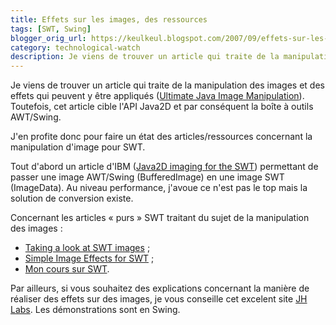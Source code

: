 ```yaml
---
title: Effets sur les images, des ressources
tags: [SWT, Swing]
blogger_orig_url: https://keulkeul.blogspot.com/2007/09/effets-sur-les-images-des-ressources.html
category: technological-watch
description: Je viens de trouver un article qui traite de la manipulation des images et des effets qui peuvent y être appliqués. Toutefois, cet article cible l'API Java2D et par conséquent la boîte à outils AWT/Swing.
---
```


Je viens de trouver un article qui traite de la manipulation des images et des effets qui peuvent y être appliqués ([Ultimate Java Image Manipulation](http://www.javalobby.org/articles/ultimate-image/)). Toutefois, cet article cible l'API Java2D et par conséquent la boîte à outils AWT/Swing.

J'en profite donc pour faire un état des articles/ressources concernant la manipulation d'image pour SWT.

Tout d'abord un article d'IBM ([Java2D imaging for the SWT](http://www.ibm.com/developerworks/library/j-2dswt/?ca=dnt-522)) permettant de passer une image AWT/Swing (BufferedImage) en une image SWT (ImageData). Au niveau performance, j'avoue ce n'est pas le top mais la solution de conversion existe.  

Concernant les articles « purs » SWT traitant du sujet de la manipulation des images :

* [Taking a look at SWT images](http://www.eclipse.org/articles/Article-SWT-images/graphics-resources.html) ;
* [Simple Image Effects for SWT](http://www.eclipse.org/articles/article.php?file=Article-SimpleImageEffectsForSWT/index.html) ;
* [Mon cours sur SWT](/eclipse/intro-swt).

Par ailleurs, si vous souhaitez des explications concernant la manière de réaliser des effets sur des images, je vous conseille cet excelent site [JH Labs](http://www.jhlabs.com/ip/index.html). Les démonstrations sont en Swing.